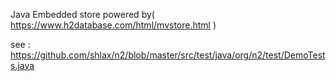 Java Embedded store powered by( https://www.h2database.com/html/mvstore.html )

see : https://github.com/shlax/n2/blob/master/src/test/java/org/n2/test/DemoTests.java

